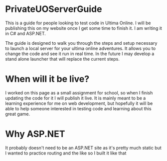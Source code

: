 # PrivateUOServerGuide
This is a guide for people looking to test code in Ultima Online. I will be publishing this on my website once I get some time to finish it. I am writing it in C# and ASP.NET. 

The guide is designed to walk you through the steps and setup necessary to launch a local server for your ultima online adventures. It allows you to change the code and see it run in real time. In the future I may develop a stand alone launcher that will replace the current steps.

# When will it be live?
I worked on this page as a small assignment for school, so when I finish updating the code for it I will publish it live. It is mainly meant to be a learning experience for me 
on web development, but hopefully it will be able to help someone interested in testing code and learning about this great game.

# Why ASP.NET
It probably doesn't need to be an ASP.NET site as it's pretty much static but I wanted to practice routing and the like so I built it like that
